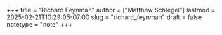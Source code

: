 +++
title = "Richard Feynman"
author = ["Matthew Schlegel"]
lastmod = 2025-02-21T10:29:05-07:00
slug = "richard_feynman"
draft = false
notetype = "note"
+++
